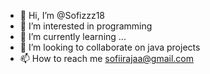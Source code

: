 - 👋 Hi, I’m @Sofizzz18
- 👀 I’m interested in programming
- 🌱 I’m currently learning ...
- 💞️ I’m looking to collaborate on java projects
- 📫 How to reach me sofiirajaa@gmail.com

<!---
Sofizzz18/Sofizzz18 is a ✨ special ✨ repository because its `README.md` (this file) appears on your GitHub profile.
You can click the Preview link to take a look at your changes.
--->
